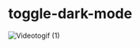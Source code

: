 # toggle-dark-mode

![Videotogif (1)](https://user-images.githubusercontent.com/103025142/187026841-a5a1f1cc-ac6e-424c-938c-2d1515ecc127.gif)
